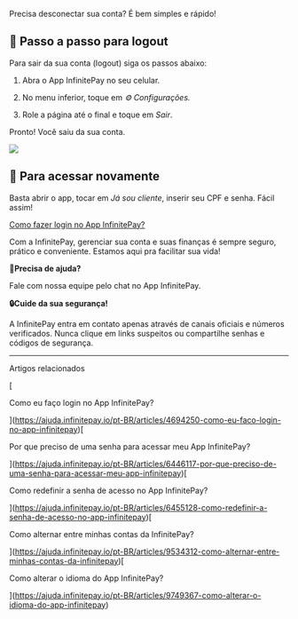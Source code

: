 Precisa desconectar sua conta? É bem simples e rápido!

## 📱 **Passo a passo para logout**

Para sair da sua conta (logout) siga os passos abaixo:

1.  Abra o App InfinitePay no seu celular.
    
2.  No menu inferior, toque em _⚙️ Configurações._
    
3.  Role a página até o final e toque em _Sair_.
    

Pronto! Você saiu da sua conta.

[![](https://downloads.intercomcdn.com/i/o/1111712822/16c3a7a3f68a5085028be58c/PROD17-+77-+Login+e+logout.gif?expires=1756088100&signature=a0d84b4499668d06795c0873c861e92d192528633877bc1dacbd7afbaf69606f&req=dSEmF85%2Fn4ldW%2FMW1HO4zfIB%2B279Ds4phyzYAEtV3yUi%2BcdZDgN0FCUfyYjA%0A%2FQSAxAGgYQ6eCVLRJ4U%3D%0A)](https://downloads.intercomcdn.com/i/o/1111712822/16c3a7a3f68a5085028be58c/PROD17-+77-+Login+e+logout.gif?expires=1756088100&signature=a0d84b4499668d06795c0873c861e92d192528633877bc1dacbd7afbaf69606f&req=dSEmF85%2Fn4ldW%2FMW1HO4zfIB%2B279Ds4phyzYAEtV3yUi%2BcdZDgN0FCUfyYjA%0A%2FQSAxAGgYQ6eCVLRJ4U%3D%0A)

## 🔑 **Para acessar novamente**

Basta abrir o app, tocar em _Já sou cliente_, inserir seu CPF e senha. Fácil assim!

[Como fazer login no App InfinitePay?](https://ajuda.infinitepay.io/pt-BR/articles/4694250-como-eu-faco-login-no-app-infinitepay)

Com a InfinitePay, gerenciar sua conta e suas finanças é sempre seguro, prático e conveniente. Estamos aqui pra facilitar sua vida!

**🔔Precisa de ajuda?**

Fale com nossa equipe pelo chat no App InfinitePay.

**🔒Cuide da sua segurança!**

A InfinitePay entra em contato apenas através de canais oficiais e números verificados. Nunca clique em links suspeitos ou compartilhe senhas e códigos de segurança.

___

Artigos relacionados

[

Como eu faço login no App InfinitePay?

](https://ajuda.infinitepay.io/pt-BR/articles/4694250-como-eu-faco-login-no-app-infinitepay)[

Por que preciso de uma senha para acessar meu App InfinitePay?

](https://ajuda.infinitepay.io/pt-BR/articles/6446117-por-que-preciso-de-uma-senha-para-acessar-meu-app-infinitepay)[

Como redefinir a senha de acesso no App InfinitePay?

](https://ajuda.infinitepay.io/pt-BR/articles/6455128-como-redefinir-a-senha-de-acesso-no-app-infinitepay)[

Como alternar entre minhas contas da InfinitePay?

](https://ajuda.infinitepay.io/pt-BR/articles/9534312-como-alternar-entre-minhas-contas-da-infinitepay)[

Como alterar o idioma do App InfinitePay?

](https://ajuda.infinitepay.io/pt-BR/articles/9749367-como-alterar-o-idioma-do-app-infinitepay)